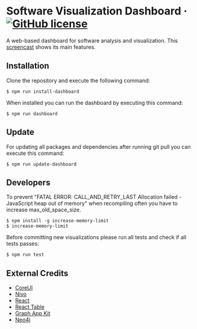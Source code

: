# Software Visualization Dashboard &middot; [![GitHub license](https://img.shields.io/github/license/rmllr/jqa-dashboard.svg)](https://github.com/rmllr/jqa-dashboard/blob/master/LICENSE) #

A web-based dashboard for software analysis and visualization. This [screencast](https://www.dropbox.com/s/l5cy1h0saj6khp5/Screencast-Software-Visualization-Dashboard-18-06-04.mp4?dl=0) shows its main features.

## Installation ##

Clone the repository and execute the following command:

```
$ npm run install-dashboard
```

When installed you can run the dashboard by executing this command:

```
$ npm run dashboard
```

## Update ##

For updating all packages and dependencies after running git pull you can execute this command:

```
$ npm run update-dashboard
```

## Developers ##

To prevent "FATAL ERROR: CALL_AND_RETRY_LAST Allocation failed - JavaScript heap out of memory" when recompiling often you have to increase max_old_space_size.

```
$ npm install -g increase-memory-limit
$ increase-memory-limit
```

Before committing new visualizations please run all tests and check if all tests passes:

```
$ npm run test
```


## External Credits ##

* [CoreUI](https://github.com/coreui/coreui-free-react-admin-template)
* [Nivo](https://github.com/plouc/nivo)
* [React](https://github.com/facebook/react)
* [React Table](https://github.com/react-tools/react-table)
* [Graph App Kit](https://github.com/neo4j-apps/graph-app-kit)
* [Neo4j](https://github.com/neo4j/neo4j)